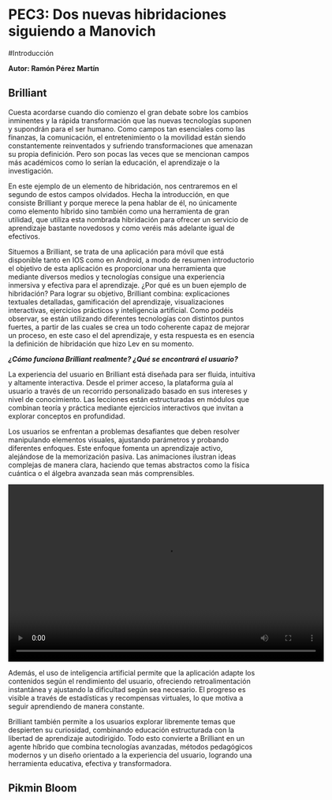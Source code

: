 
# PEC3: Dos nuevas hibridaciones siguiendo a Manovich

#Introducción

**Autor: Ramón Pérez Martín**

## Brilliant

Cuesta acordarse cuando dio comienzo el gran debate sobre los cambios inminentes y la rápida transformación que las nuevas tecnologías suponen y supondrán para el ser humano. Como campos tan esenciales como las finanzas, la comunicación, el entretenimiento o la movilidad están siendo constantemente reinventados y sufriendo transformaciones que amenazan su propia definición. Pero son pocas las veces que se mencionan campos más académicos como lo serían la educación, el aprendizaje o la investigación.

En este ejemplo de un elemento de hibridación, nos centraremos en el segundo de estos campos olvidados. Hecha la introducción, en que consiste Brilliant y porque merece la pena hablar de él, no únicamente como elemento híbrido sino también como una herramienta de gran utilidad, que utiliza esta nombrada hibridación para ofrecer un servicio de aprendizaje bastante novedosos y como veréis más adelante igual de efectivos.

Situemos a Brilliant, se trata de una aplicación para móvil que está disponible tanto en IOS como en Android, a modo de resumen introductorio el objetivo de esta aplicación es proporcionar una herramienta que mediante diversos medios y tecnologías consigue una experiencia inmersiva y efectiva para el aprendizaje. ¿Por qué es un buen ejemplo de hibridación? Para lograr su objetivo, Brilliant combina: explicaciones textuales detalladas, gamificación del aprendizaje, visualizaciones interactivas, ejercicios prácticos y inteligencia artificial. Como podéis observar, se están utilizando diferentes tecnologías con distintos puntos fuertes, a partir de las cuales se crea un todo coherente capaz de mejorar un proceso, en este caso el del aprendizaje, y esta respuesta es en esencia la definición de hibridación que hizo Lev en su momento.

***¿Cómo funciona Brilliant realmente? ¿Qué se encontrará el usuario?***

La experiencia del usuario en Brilliant está diseñada para ser fluida, intuitiva y altamente interactiva. Desde el primer acceso, la plataforma guía al usuario a través de un recorrido personalizado basado en sus intereses y nivel de conocimiento. Las lecciones están estructuradas en módulos que combinan teoría y práctica mediante ejercicios interactivos que invitan a explorar conceptos en profundidad.

Los usuarios se enfrentan a problemas desafiantes que deben resolver manipulando elementos visuales, ajustando parámetros y probando diferentes enfoques. Este enfoque fomenta un aprendizaje activo, alejándose de la memorización pasiva. Las animaciones ilustran ideas complejas de manera clara, haciendo que temas abstractos como la física cuántica o el álgebra avanzada sean más comprensibles.

<video width="640" height="360" controls>
  <source src="https://brilliant.org/videos/homepage/courses/math.webm" type="video/webm">
  Tu navegador no soporta la reproducción de video.
</video>

Además, el uso de inteligencia artificial permite que la aplicación adapte los contenidos según el rendimiento del usuario, ofreciendo retroalimentación instantánea y ajustando la dificultad según sea necesario. El progreso es visible a través de estadísticas y recompensas virtuales, lo que motiva a seguir aprendiendo de manera constante.

Brilliant también permite a los usuarios explorar libremente temas que despierten su curiosidad, combinando educación estructurada con la libertad de aprendizaje autodirigido. Todo esto convierte a Brilliant en un agente híbrido que combina tecnologías avanzadas, métodos pedagógicos modernos y un diseño orientado a la experiencia del usuario, logrando una herramienta educativa, efectiva y transformadora.
## Pikmin Bloom
